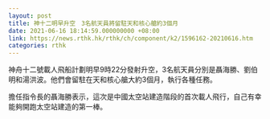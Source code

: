```yaml
---
layout: post
title: 神十二明早升空　3名航天員將留駐天和核心艙約3個月
date: 2021-06-16 18:14:59.000000000 +08:00
link: https://news.rthk.hk/rthk/ch/component/k2/1596162-20210616.htm
categories: rthk
---
```


神舟十二號載人飛船計劃明早9時22分發射升空，3名航天員分別是聶海勝、劉伯明和湯洪波。他們會留駐在天和核心艙大約3個月，執行各種任務。

擔任指令長的聶海勝表示，這次是中國太空站建造階段的首次載人飛行，自己有幸能夠開跑太空站建造的第一棒。
